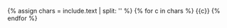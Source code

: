 {% assign chars = include.text | split: '' %}
{% for c in chars %}
  <span style="
  color: rgb(
  {% include random.md min=0 max=255 %}, 
  {% include random.md min=0 max=255 %}, 
  {% include random.md min=0 max=255 %})">
  {{c}}
  </span>
{% endfor %}
